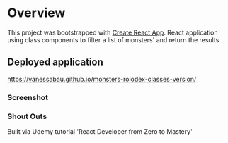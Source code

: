 # Overview

This project was bootstrapped with [Create React App](https://github.com/facebook/create-react-app).
React application using class components to filter a list of monsters' and return the results.

## Deployed application

https://vanessabau.github.io/monsters-rolodex-classes-version/

### Screenshot


### Shout Outs

Built via Udemy tutorial 'React Developer from Zero to Mastery'


